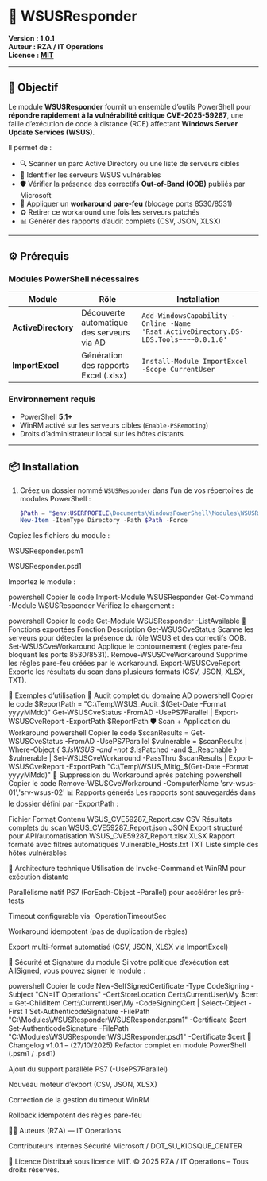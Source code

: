 # 🧰 WSUSResponder

**Version : 1.0.1**  
**Auteur : RZA / IT Operations**  
**Licence : [MIT](LICENSE)**  

---

## 🎯 Objectif

Le module **WSUSResponder** fournit un ensemble d’outils PowerShell pour **répondre rapidement à la vulnérabilité critique CVE-2025-59287**, une faille d’exécution de code à distance (RCE) affectant **Windows Server Update Services (WSUS)**.

Il permet de :

- 🔍 Scanner un parc Active Directory ou une liste de serveurs ciblés  
- 🧩 Identifier les serveurs WSUS vulnérables  
- 🛡️ Vérifier la présence des correctifs **Out-of-Band (OOB)** publiés par Microsoft  
- 🚧 Appliquer un **workaround pare-feu** (blocage ports 8530/8531)  
- ♻️ Retirer ce workaround une fois les serveurs patchés  
- 📊 Générer des rapports d’audit complets (CSV, JSON, XLSX)

---

## ⚙️ Prérequis

### Modules PowerShell nécessaires
| Module | Rôle | Installation |
|---------|------|--------------|
| **ActiveDirectory** | Découverte automatique des serveurs via AD | `Add-WindowsCapability -Online -Name 'Rsat.ActiveDirectory.DS-LDS.Tools~~~~0.0.1.0'` |
| **ImportExcel** | Génération des rapports Excel (.xlsx) | `Install-Module ImportExcel -Scope CurrentUser` |

### Environnement requis
- PowerShell **5.1+**  
- WinRM activé sur les serveurs cibles (`Enable-PSRemoting`)  
- Droits d’administrateur local sur les hôtes distants  

---

## 📦 Installation

1. Créez un dossier nommé `WSUSResponder` dans l’un de vos répertoires de modules PowerShell :  
   ```powershell
   $Path = "$env:USERPROFILE\Documents\WindowsPowerShell\Modules\WSUSResponder"
   New-Item -ItemType Directory -Path $Path -Force
Copiez les fichiers du module :

WSUSResponder.psm1

WSUSResponder.psd1

Importez le module :

powershell
Copier le code
Import-Module WSUSResponder
Get-Command -Module WSUSResponder
Vérifiez le chargement :

powershell
Copier le code
Get-Module WSUSResponder -ListAvailable
🧩 Fonctions exportées
Fonction	Description
Get-WSUSCveStatus	Scanne les serveurs pour détecter la présence du rôle WSUS et des correctifs OOB.
Set-WSUSCveWorkaround	Applique le contournement (règles pare-feu bloquant les ports 8530/8531).
Remove-WSUSCveWorkaround	Supprime les règles pare-feu créées par le workaround.
Export-WSUSCveReport	Exporte les résultats du scan dans plusieurs formats (CSV, JSON, XLSX, TXT).

🚀 Exemples d’utilisation
🔎 Audit complet du domaine AD
powershell
Copier le code
$ReportPath = "C:\Temp\WSUS_Audit_$(Get-Date -Format yyyyMMdd)"
Get-WSUSCveStatus -FromAD -UsePS7Parallel | Export-WSUSCveReport -ExportPath $ReportPath
🛡️ Scan + Application du Workaround
powershell
Copier le code
$scanResults = Get-WSUSCveStatus -FromAD -UsePS7Parallel
$vulnerable = $scanResults | Where-Object { $_.IsWSUS -and -not $_.IsPatched -and $_.Reachable }
$vulnerable | Set-WSUSCveWorkaround -PassThru
$scanResults | Export-WSUSCveReport -ExportPath "C:\Temp\WSUS_Mitig_$(Get-Date -Format yyyyMMdd)"
🔁 Suppression du Workaround après patching
powershell
Copier le code
Remove-WSUSCveWorkaround -ComputerName 'srv-wsus-01','srv-wsus-02'
📊 Rapports générés
Les rapports sont sauvegardés dans le dossier défini par -ExportPath :

Fichier	Format	Contenu
WSUS_CVE59287_Report.csv	CSV	Résultats complets du scan
WSUS_CVE59287_Report.json	JSON	Export structuré pour API/automatisation
WSUS_CVE59287_Report.xlsx	XLSX	Rapport formaté avec filtres automatiques
Vulnerable_Hosts.txt	TXT	Liste simple des hôtes vulnérables

🧱 Architecture technique
Utilisation de Invoke-Command et WinRM pour exécution distante

Parallélisme natif PS7 (ForEach-Object -Parallel) pour accélérer les pré-tests

Timeout configurable via -OperationTimeoutSec

Workaround idempotent (pas de duplication de règles)

Export multi-format automatisé (CSV, JSON, XLSX via ImportExcel)

🔐 Sécurité et Signature du module
Si votre politique d’exécution est AllSigned, vous pouvez signer le module :

powershell
Copier le code
New-SelfSignedCertificate -Type CodeSigning -Subject "CN=IT Operations" -CertStoreLocation Cert:\CurrentUser\My
$cert = Get-ChildItem Cert:\CurrentUser\My -CodeSigningCert | Select-Object -First 1
Set-AuthenticodeSignature -FilePath "C:\Modules\WSUSResponder\WSUSResponder.psm1" -Certificate $cert
Set-AuthenticodeSignature -FilePath "C:\Modules\WSUSResponder\WSUSResponder.psd1" -Certificate $cert
🧾 Changelog
v1.0.1 – (27/10/2025)
Refactor complet en module PowerShell (.psm1 / .psd1)

Ajout du support parallèle PS7 (-UsePS7Parallel)

Nouveau moteur d’export (CSV, JSON, XLSX)

Correction de la gestion du timeout WinRM

Rollback idempotent des règles pare-feu

🧑‍💻 Auteurs
(RZA) — IT Operations

Contributeurs internes Sécurité Microsoft / DOT_SU_KIOSQUE_CENTER

📜 Licence
Distribué sous licence MIT.
© 2025 RZA / IT Operations – Tous droits réservés.


